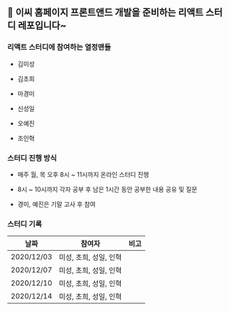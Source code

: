 ## 🦋 이씨 홈페이지 프론트앤드 개발을 준비하는 리액트 스터디 레포입니다~

### 리액트 스터디에 참여하는 열정맨들

* 김미성

* 김초희

* 마경미

* 신성일

* 오예진

* 조인혁

### 스터디 진행 방식

* 매주 월, 목 오후 8시 ~ 11시까지 온라인 스터디 진행

* 8시 ~ 10시까지 각자 공부 후 남은 1시간 동안 공부한 내용 공유 및 질문

* 경미, 예진은 기말 고사 후 참여

### 스터디 기록

|날짜|참여자|비고|
|------|---|---|
|2020/12/03|미성, 초희, 성일, 인혁 ||
|2020/12/07|미성, 초희, 성일, 인혁 ||
|2020/12/10|미성, 초희, 성일, 인혁 ||
|2020/12/14|미성, 초희, 성일, 인혁 ||
